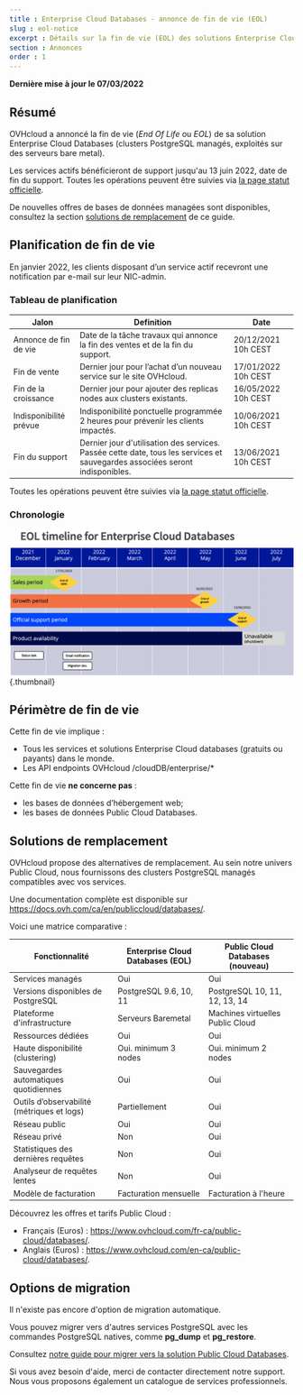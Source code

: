 ```yaml
---
title : Enterprise Cloud Databases - annonce de fin de vie (EOL)
slug : eol-notice
excerpt : Détails sur la fin de vie (EOL) des solutions Enterprise Cloud Databases
section : Annonces
order : 1
---
```


**Dernière mise à jour le 07/03/2022**

## Résumé

OVHcloud a annoncé la fin de vie (*End Of Life* ou *EOL*) de sa solution Enterprise Cloud Databases (clusters PostgreSQL managés, exploités sur des serveurs bare metal).

Les services actifs bénéficieront de support jusqu'au 13 juin 2022, date de fin du support.
Toutes les opérations peuvent être suivies via [la page statut officielle](https://public-cloud.status-ovhcloud.com/incidents/961szlvn03b1).

De nouvelles offres de bases de données managées sont disponibles, consultez la section [solutions de remplacement](#workaround) de ce guide.

## Planification de fin de vie

En janvier 2022, les clients disposant d’un service actif recevront une notification par e-mail sur leur NIC-admin.

### Tableau de planification

| Jalon                | Definition                                                                                                          | Date                |
|--------------------------|---------------------------------------------------------------------------------------------------------------------|---------------------|
| Annonce de fin de vie | Date de la tâche travaux qui annonce la fin des ventes et de la fin du support.                               | 20/12/2021 10h CEST |
| Fin de vente             | Dernier jour pour l’achat d’un nouveau service sur le site OVHcloud.                                                                     | 17/01/2022 10h CEST |
| Fin de la croissance            | Dernier jour pour ajouter des replicas nodes aux clusters existants.                                                                | 16/05/2022 10h CEST |
| Indisponibilité prévue         | Indisponibilité ponctuelle programmée 2 heures pour prévenir les clients impactés.                                                      | 10/06/2021 10h CEST |
| Fin du support          | Dernier jour d'utilisation des services. Passée cette date, tous les services et sauvegardes associées seront indisponibles.                 | 13/06/2021 10h CEST |

Toutes les opérations peuvent être suivies via [la page statut officielle](https://public-cloud.status-ovhcloud.com/incidents/961szlvn03b1).

### Chronologie

![Timeline](images/timeline.png){.thumbnail}

## Périmètre de fin de vie

Cette fin de vie implique :

- Tous les services et solutions Enterprise Cloud databases (gratuits ou payants) dans le monde. 
- Les  API endpoints OVHcloud /cloudDB/enterprise/*

Cette fin de vie **ne concerne pas** :

- les bases de données d’hébergement web;
- les bases de données Public Cloud Databases.

## Solutions de remplacement <a name="workaround"></a>

OVHcloud propose des alternatives de remplacement.
Au sein notre univers Public Cloud, nous fournissons des clusters PostgreSQL managés compatibles avec vos services.

Une documentation complète est disponible sur <https://docs.ovh.com/ca/en/publiccloud/databases/>.

Voici une matrice comparative :

| Fonctionnalité                                | Enterprise Cloud Databases (EOL) | Public Cloud Databases (nouveau)  |
|----------------------------------------|----------------------------------|-------------------------------|
| Services managés | Oui | Oui |
| Versions disponibles de PostgreSQL | PostgreSQL 9.6, 10, 11 | PostgreSQL 10, 11, 12, 13, 14 |
| Plateforme d'infrastructure | Serveurs Baremetal | Machines virtuelles Public Cloud |
| Ressources dédiées | Oui | Oui |
| Haute disponibilité (clustering) | Oui. minimum 3 nodes | Oui. minimum 2 nodes |
| Sauvegardes automatiques quotidiennes | Oui | Oui |
| Outils d’observabilité (métriques et logs) | Partiellement | Oui |
| Réseau public | Oui | Oui |
| Réseau privé | Non | Oui |
| Statistiques des dernières requêtes | Non | Oui |
| Analyseur de requêtes lentes | Non | Oui |
| Modèle de facturation | Facturation mensuelle | Facturation à l'heure |

Découvrez les offres et tarifs Public Cloud :

- Français (Euros) : <https://www.ovhcloud.com/fr-ca/public-cloud/databases/>.
- Anglais (Euros) : <https://www.ovhcloud.com/en-ca/public-cloud/databases/>.

## Options de migration

Il n'existe pas encore d'option de migration automatique.

Vous pouvez migrer vers d'autres services PostgreSQL avec les commandes PostgreSQL natives, comme **pg_dump** et **pg_restore**.

Consultez [notre guide pour migrer vers la solution Public Cloud Databases](https://docs.ovh.com/ca/fr/publiccloud/databases/postgresql/howto-migrate-ecdb-to-pcd/).

Si vous avez besoin d'aide, merci de contacter directement notre support. Nous vous proposons également un catalogue de services professionnels.
